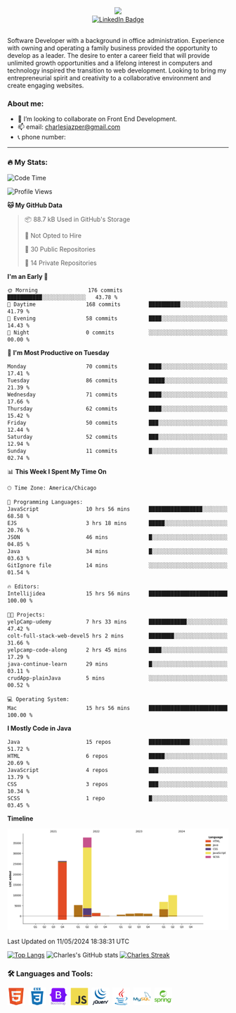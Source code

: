 <div id="header" align="center">
  <img src="https://media.giphy.com/media/O2PhyxtkFwCtUO6nen/giphy.gif" width="100"/>
</div>

<div id="badges" align="center">
  <a href="https://www.linkedin.com/in/charles-jazper/">
    <img src="https://img.shields.io/badge/LinkedIn-blue?style=for-the-badge&logo=linkedin&logoColor=white" alt="LinkedIn Badge"/>
  </a>
</div>

<div id="profile-views" align="center">
  <img src="https://komarev.com/ghpvc/?username=charlesaggasid&style=flat-square&color=blue" alt=""/>
</div>

Software Developer with a background in office administration. Experience with owning and operating a family business provided the opportunity to develop as a leader. The desire to enter a career field that will provide unlimited growth opportunities and a lifelong interest in computers and technology inspired the transition to web development. Looking to bring my entrepreneurial spirit and creativity to a collaborative environment and create engaging websites.

### About me:
- 💞️ I’m looking to collaborate on Front End Development.
- 📫 email: charlesjazper@gmail.com
- 📞 phone number: 
---
### 🔥 My Stats:
<!--START_SECTION:waka-->
![Code Time](http://img.shields.io/badge/Code%20Time-508%20hrs%2044%20mins-blue)

![Profile Views](http://img.shields.io/badge/Profile%20Views-0-blue)

**🐱 My GitHub Data** 

> 📦 88.7 kB Used in GitHub's Storage 
 > 
> 🚫 Not Opted to Hire
 > 
> 📜 30 Public Repositories 
 > 
> 🔑 14 Private Repositories 
 > 
**I'm an Early 🐤** 

```text
🌞 Morning                176 commits         ███████████░░░░░░░░░░░░░░   43.78 % 
🌆 Daytime                168 commits         ██████████░░░░░░░░░░░░░░░   41.79 % 
🌃 Evening                58 commits          ████░░░░░░░░░░░░░░░░░░░░░   14.43 % 
🌙 Night                  0 commits           ░░░░░░░░░░░░░░░░░░░░░░░░░   00.00 % 
```
📅 **I'm Most Productive on Tuesday** 

```text
Monday                   70 commits          ████░░░░░░░░░░░░░░░░░░░░░   17.41 % 
Tuesday                  86 commits          █████░░░░░░░░░░░░░░░░░░░░   21.39 % 
Wednesday                71 commits          ████░░░░░░░░░░░░░░░░░░░░░   17.66 % 
Thursday                 62 commits          ████░░░░░░░░░░░░░░░░░░░░░   15.42 % 
Friday                   50 commits          ███░░░░░░░░░░░░░░░░░░░░░░   12.44 % 
Saturday                 52 commits          ███░░░░░░░░░░░░░░░░░░░░░░   12.94 % 
Sunday                   11 commits          █░░░░░░░░░░░░░░░░░░░░░░░░   02.74 % 
```


📊 **This Week I Spent My Time On** 

```text
🕑︎ Time Zone: America/Chicago

💬 Programming Languages: 
JavaScript               10 hrs 56 mins      █████████████████░░░░░░░░   68.58 % 
EJS                      3 hrs 18 mins       █████░░░░░░░░░░░░░░░░░░░░   20.76 % 
JSON                     46 mins             █░░░░░░░░░░░░░░░░░░░░░░░░   04.85 % 
Java                     34 mins             █░░░░░░░░░░░░░░░░░░░░░░░░   03.63 % 
GitIgnore file           14 mins             ░░░░░░░░░░░░░░░░░░░░░░░░░   01.54 % 

🔥 Editors: 
Intellijidea             15 hrs 56 mins      █████████████████████████   100.00 % 

🐱‍💻 Projects: 
yelpCamp-udemy           7 hrs 33 mins       ████████████░░░░░░░░░░░░░   47.42 % 
colt-full-stack-web-devel5 hrs 2 mins        ████████░░░░░░░░░░░░░░░░░   31.66 % 
yelpcamp-code-along      2 hrs 45 mins       ████░░░░░░░░░░░░░░░░░░░░░   17.29 % 
java-continue-learn      29 mins             █░░░░░░░░░░░░░░░░░░░░░░░░   03.11 % 
crudApp-plainJava        5 mins              ░░░░░░░░░░░░░░░░░░░░░░░░░   00.52 % 

💻 Operating System: 
Mac                      15 hrs 56 mins      █████████████████████████   100.00 % 
```

**I Mostly Code in Java** 

```text
Java                     15 repos            █████████████░░░░░░░░░░░░   51.72 % 
HTML                     6 repos             █████░░░░░░░░░░░░░░░░░░░░   20.69 % 
JavaScript               4 repos             ███░░░░░░░░░░░░░░░░░░░░░░   13.79 % 
CSS                      3 repos             ███░░░░░░░░░░░░░░░░░░░░░░   10.34 % 
SCSS                     1 repo              █░░░░░░░░░░░░░░░░░░░░░░░░   03.45 % 
```



**Timeline**

![Lines of Code chart](https://raw.githubusercontent.com/charlesaggasid/charlesaggasid/main/assets/bar_graph.png)


 Last Updated on 11/05/2024 18:38:31 UTC
<!--END_SECTION:waka-->

[![Top Langs](https://github-readme-stats.vercel.app/api/top-langs/?username=charlesaggasid&layout=compact)](https://github.com/charlesaggasid/github-readme-stats)
![Charles's GitHub stats](https://github-readme-stats.vercel.app/api?username=charlesaggasid&count_private=true&show_icons=true&theme=dracula)
[![Charles Streak](http://github-readme-streak-stats.herokuapp.com?user=charlesaggasid&theme=dark&background=000000)](https://git.io/streak-stats)


### 🛠️  Languages and Tools:
<div>
<img src="https://github.com/devicons/devicon/blob/master/icons/html5/html5-original.svg" title="HTML5" alt="HTML" width="40" height="40"/>&nbsp;
<img src="https://github.com/devicons/devicon/blob/master/icons/css3/css3-plain-wordmark.svg"  title="CSS3" alt="CSS" width="40" height="40"/>&nbsp;
<img src="https://github.com/devicons/devicon/blob/master/icons/bootstrap/bootstrap-original-wordmark.svg"  title="Bootstrap" alt="Bootstrap" width="40" height="40"/>&nbsp;
<img src="https://github.com/devicons/devicon/blob/master/icons/javascript/javascript-original.svg" title="JavaScript" alt="JavaScript" width="40" height="40"/>&nbsp;
  <img src="https://github.com/devicons/devicon/blob/master/icons/jquery/jquery-original-wordmark.svg" title="jQuery" alt="jQuery" width="40" height="40"/>&nbsp;
<img src="https://github.com/devicons/devicon/blob/master/icons/java/java-original.svg" title="Java"  alt="Java" width="40" height="40"/>&nbsp;
<img src="https://github.com/devicons/devicon/blob/master/icons/mysql/mysql-original-wordmark.svg" title="MySQL"  alt="MySQL" width="40" height="40"/>&nbsp;
<img src="https://github.com/devicons/devicon/blob/master/icons/spring/spring-original-wordmark.svg" title="Spring"  alt="Spring" width="40" height="40"/>&nbsp;  
</div>
<!---
charlesaggasid/charlesaggasid is a ✨ special ✨ repository because its `README.md` (this file) appears on your GitHub profile.
You can click the Preview link to take a look at your changes.
--->
